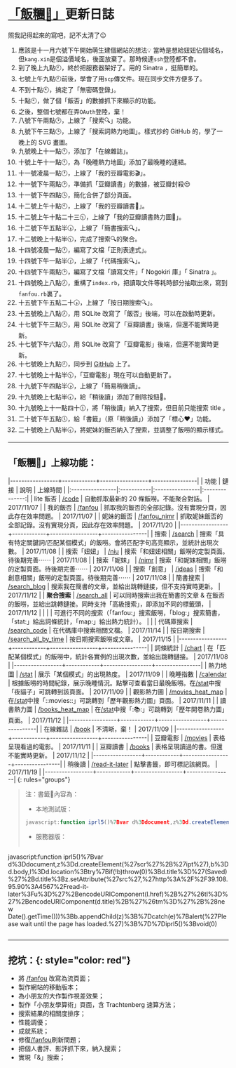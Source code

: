 # [「飯糰🍙」](/)更新日誌

照我記得起來的寫吧，記不太清了☹️

1. 應該是十一月六號下午開始萌生建個網站的想法💡 當時是想給妞妞佔個域名，但`kang.xin`是個溢價域名，後面放棄了。那時候連`ssh`登陸都不會。
2. 到了晚上九點🕘，終於把服務器架好了。用的 Sinatra ，挺簡單的。
3. 七號上午九點🕘前後，學會了用`scp`傳文件。現在同步文件方便多了。
4. 不到十點🕙，搞定了「無密碼登錄」。
5. 十點🕙，做了個「飯否」的數據抓下來顯示的功能。
6. 之後，整個七號都在弄`OAuth`登陸，棄！
7. 八號下午兩點🕑，上線了「搜索🔍」功能。
8. 九號下午三點🕒，上線了「搜索詞熱力地圖」。樣式抄的 GitHub 的，學了一晚上的 SVG 畫圖。
9. 九號晚上十一點🕚，添加了「在線雜誌」。
10. 十號上午十一點🕚，為「晚睡熱力地圖」添加了最晚睡的連結。
11. 十一號凌晨一點🕐，上線了「我的豆瓣電影🎬」。
12. 十一號下午兩點🕑，準備抓「豆瓣讀書」的數據，被豆瓣封殺😒
13. 十一號下午四點🕓，簡化合併了部分頁面。
14. 十二號上午十點🕙，上線了「我的豆瓣讀書📖」。
15. 十二號上午十點二十三🕥，上線了「我的豆瓣讀書熱力圖📖」。
16. 十二號下午五點半🕠，上線了「簡書搜索🔍」。
17. 十二號晚上十點半🕥，完成了搜索🔍的聚合。
18. 十四號凌晨一點🕐，編寫了文檔「正則表達式」。
19. 十四號下午一點半🕜，上線了「代碼搜索🔍」。
20. 十四號下午兩點🕑，編寫了文檔「讀寫文件」「 Nogokiri 庫」「 Sinatra 」。
21. 十四號晚上八點🕗，重構了`index.rb`，把讀取文件等耗時部分抽取出來，寫到`fanfou.rb`裏了。
22. 十五號下午五點二十🕠，上線了「按日期搜索🔍」。
23. 十五號晚上八點🕗，用 SQLite 改寫了「飯否」後端，可以在啟動時更新。
24. 十七號下午三點🕒，用 SQLite 改寫了「豆瓣讀書」後端，但還不能實時更新。
25. 十七號下午六點🕕，用 SQLite 改寫了「豆瓣電影」後端，但還不能實時更新。
26. 十七號晚上九點🕘，同步到 [GitHub](https://github.com/Sedgewick/rice-ball) 上了。
27. 十七號晚上十點半🕥，「豆瓣電影」現在可以自動更新了。
28. 十九號下午四點半🕟，上線了「簡易稍後讀」。
29. 十九號晚上七點半🕢，給「稍後讀」添加了刪除按鈕🔘。
30. 十九號晚上十一點四十🕦，將「稍後讀」納入了搜索，但目前只能搜索 title 。
31. 二十號下午五點🕔，給「書籤」（原「稍後讀」）添加了「標心❤️」功能。
32. 二十號晚上八點半🕣，將妮妹的飯否納入了搜索，並調整了飯嘮的顯示樣式。


----

## 「飯糰🍙」上線功能：

|-----------------+------------+-----------------+----------------|
| 功能             | 鏈接       | 說明             | 上線時間        |
|:----------------|:-----------|:----------------|:--------------:|
| lite 飯否        | [/code](/code)                      | 自動抓取最新的 20 條飯嘮。不能聚合對話。      | 2017/11/07  |
| 我的飯否          | [/fanfou](/fanfou)                  | 抓取我的飯否的全部記錄。沒有實現分頁，因此存在效率問題。 | 2017/11/07 |
| 妮妹的飯否        | [/fanfou_nimr](/fanfou_nimr)        | 抓取妮妹飯否的全部記錄。沒有實現分頁，因此存在效率問題。 | 2017/11/20 |
|-----------------+------------+-----------------+----------------|
| 搜索             | [/search](/search)                  | 搜索「具有特定關鍵詞/匹配某個模式」的飯嘮。會將匹配字句高亮顯示，並統計出現次數。 | 2017/11/08 |
| 搜索「妞妞」      | [/niu](/niu)                         | 搜索「和妞妞相關」飯嘮的定製頁面。待後期完善⋯⋯ | 2017/11/08  |
| 搜索「妮妹」      | [/nimr](/nimr)                       | 搜索「和妮妹相關」飯嘮的定製頁面。待後期完善⋯⋯ | 2017/11/08  |
| 搜索「創意」      | [/ideas](/ideas)                     | 搜索「和創意相關」飯嘮的定製頁面。待後期完善⋯⋯ | 2017/11/08  |
| 簡書搜索         | [/search_blog](/search_blog)                   | 搜索我在簡書的文章，並給出跳轉鏈接，但不支持實時更新。  | 2017/11/12 |
| **聚合搜索**     | [/search_all](/search_all)           | 可以同時搜索出我在簡書的文章 & 在飯否的飯嘮，並給出跳轉鏈接。同時支持「高級搜索」，即添加不同的標籤頭，  | 2017/11/12 |
|                 |            | 可進行不同的搜索（「fanfou:」搜索飯嘮，「blog:」搜索簡書，「stat:」給出詞條統計，「map:」給出熱力統計）。 |           |
| 代碼庫搜索      | [/search_code](/search_code)          | 在代碼庫中搜索相關文檔。 | 2017/11/14  |
| 按日期搜索      | [/search_all_by_time](/search_all_by_time)          | 按日期搜索飯嘮或文章。 | 2017/11/15  |
|-----------------+------------+-----------------+----------------|
| 詞條統計         | [/chart](/chart)                     | 在「匹配某個模式」的飯嘮中，統計各實例的出現次數，並給出跳轉鏈接。 | 2017/11/08 |
|-----------------+------------+-----------------+----------------|
| 熱力地圖         | [/stat](/stat)                       | 展示「某個模式」的出現熱度。 | 2017/11/09 |
| 晚睡指數         | [/calendar](/calendar)               | 根據飯嘮的時間紀錄，展示晚睡情況。點擊可查看當日最晚飯嘮。在[/stat](/stat)中搜「夜貓子」可跳轉到該頁面。 | 2017/11/09 |
| 觀影熱力圖       | [/movies_heat_map](/movies_heat_map) | 在[/stat](/stat)中搜「::movies::」可跳轉到「歷年觀影熱力圖」頁面。 | 2017/11/11 |
| 讀書熱力圖       | [/books_heat_map](/books_heat_map) | 在[/stat](/stat)中搜「::books::」可跳轉到「歷年開卷熱力圖」頁面。 | 2017/11/12 |
|-----------------+------------+-----------------+----------------|
| 在線雜誌         | [/book](/book)                       | 不清晰，棄！  | 2017/11/09 |
|-----------------+------------+-----------------+----------------|
| 豆瓣電影         | [/movies](/movies)                   | 表格呈現看過的電影。  | 2017/11/11 |
| 豆瓣讀書         | [/books](/books)                     | 表格呈現讀過的書。但還不能實時更新。  | 2017/11/12 |
|-----------------+------------+-----------------+----------------|
| 稍後讀         | [/read-it-later](/read-it-later)       | 點擊書籤，即可標記該網頁。  | 2017/11/19 |
|-----------------+------------+-----------------+----------------|
{: rules="groups"}

> 注：書籤🔖內容為：
>
> - 本地測試版：
>
> ~~~javascript 
> javascript:function iprl5()%7Bvar d%3Ddocument,z%3Dd.createElement(%27scr%27%2B%27ipt%27),b%3Dd.body,l%3Dd.location%3Btry%7Bif(!b)throw(0)%3Bd.title%3D%27(Saved) %27%2Bd.title%3Bz.setAttribute(%27src%27,%27http%3A%2F%2Flocalhost%3A4567%2Fread-it-later%3Fu%3D%27%2BencodeURIComponent(l.href)%2B%27%26tl%3D%27%2BencodeURIComponent(d.title)%2B%27%26tm%3D%27%2B%28new Date().getTime()))%3Bb.appendChild(z)%3B%7Dcatch(e)%7Balert(%27Please wait until the page has loaded.%27)%3B%7D%7Diprl5()%3Bvoid(0)
> ~~~
>
> - 服務器版：
>
> ~~~javascript
javascript:function iprl5()%7Bvar d%3Ddocument,z%3Dd.createElement(%27scr%27%2B%27ipt%27),b%3Dd.body,l%3Dd.location%3Btry%7Bif(!b)throw(0)%3Bd.title%3D%27(Saved) %27%2Bd.title%3Bz.setAttribute(%27src%27,%27http%3A%2F%2F39.108.95.90%3A4567%2Fread-it-later%3Fu%3D%27%2BencodeURIComponent(l.href)%2B%27%26tl%3D%27%2BencodeURIComponent(d.title)%2B%27%26tm%3D%27%2B%28new Date().getTime()))%3Bb.appendChild(z)%3B%7Dcatch(e)%7Balert(%27Please wait until the page has loaded.%27)%3B%7D%7Diprl5()%3Bvoid(0)
> ~~~

----

## **挖坑：**{: style="color: red"}

- 將 [/fanfou](/fanfou) 改寫為流頁面；
- 製作網站的移動版本；
- 為小朋友的大作製作視差效果；
- 製作「小朋友學算術」頁面，含 Trachtenberg 速算方法；
- 搜索結果的相關度排序；
- 性能調優；
- 成就系統；
- 修復[/fanfou](/fanfou)刷新問題；
- 把個人書評、影評抓下來，納入搜索；
- 實現「&」搜索；

<!-- 

<script type="text/javascript" async
  src="https://cdnjs.cloudflare.com/ajax/libs/mathjax/2.7.2/MathJax.js?config=TeX-MML-AM_CHTML">
</script>

$$
\begin{align*}
  & \phi(x,y) = \phi \left(\sum_{i=1}^n x_ie_i, \sum_{j=1}^n y_je_j \right)
  = \sum_{i=1}^n \sum_{j=1}^n x_i y_j \phi(e_i, e_j) = \\
  & (x_1, \ldots, x_n) \left( \begin{array}{ccc}
      \phi(e_1, e_1) & \cdots & \phi(e_1, e_n) \\
      \vdots & \ddots & \vdots \\
      \phi(e_n, e_1) & \cdots & \phi(e_n, e_n)
    \end{array} \right)
  \left( \begin{array}{c}
      y_1 \\
      \vdots \\
      y_n
    \end{array} \right)
\end{align*}
$$

-->

